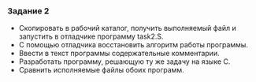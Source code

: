 ### Задание 2

- Скопировать в рабочий каталог, получить выполняемый файл и запустить в отладчике программу task2.S.
- С помощью отладчика восстановить алгоритм работы программы.
- Ввести в текст программы содержательные комментарии.
- Разработать программу, решающую ту же задачу на языке C.
- Сравнить исполняемые файлы обоих программ.
